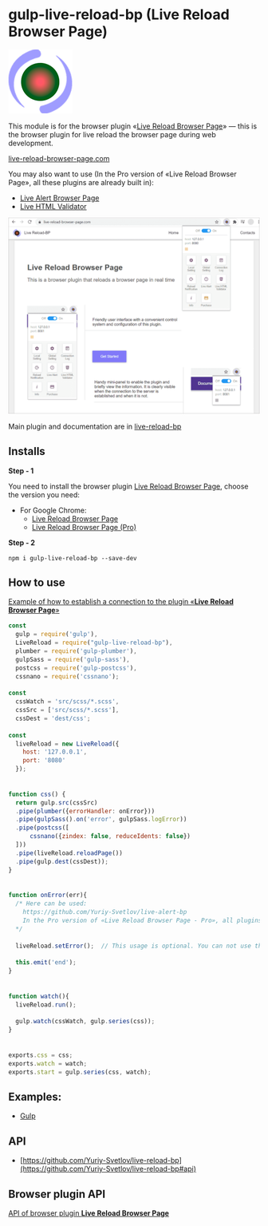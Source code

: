 # gulp-live-reload-bp (Live Reload Browser Page)

![Live Reload Browser Page](https://raw.githubusercontent.com/Yuriy-Svetlov/gulp-live-reload-bp/main/images/on_128x128_v1.png)

This module is for the browser plugin «[Live Reload Browser Page](https://live-reload-browser-page.com)» — this is the browser plugin for live reload the browser page during web development.

[live-reload-browser-page.com](https://live-reload-browser-page.com)

You may also want to use (In the Pro version of «Live Reload Browser Page», all these plugins are already built in): 
* [Live Alert Browser Page](https://live-alert-browser-page.com)
* [Live HTML Validator](https://live-html-validator.com)

![Live Reload Browser Page](https://raw.githubusercontent.com/Yuriy-Svetlov/gulp-live-reload-bp/main/images/main.png)


Main plugin and documentation are in [live-reload-bp](https://github.com/Yuriy-Svetlov/live-reload-bp)

## Installs

**Step - 1** 

You need to install the browser plugin [Live Reload Browser Page](https://live-reload-browser-page.com), choose the version you need:
  * For Google Chrome:
    * [Live Reload Browser Page](https://chrome.google.com/webstore/detail/live-reload-browser-page/ohidagfdjacdilgoklcmbjfkmplciemd)
    * [Live Reload Browser Page (Pro)](https://chrome.google.com/webstore/detail/live-reload-browser-page/njclcjfoekkdmgdgdfdididdffpkcfgj)

**Step - 2**
```shell
npm i gulp-live-reload-bp --save-dev
```

##  How to use

[Example of how to establish a connection to the plugin «**Live Reload Browser Page**»](https://github.com/Yuriy-Svetlov/live-reload-bp/tree/main/documentation/examples/%D1%81onnect_to_server)

```javascript
const 
  gulp = require('gulp'),
  LiveReload = require("gulp-live-reload-bp"),
  plumber = require('gulp-plumber'),
  gulpSass = require('gulp-sass'),
  postcss = require('gulp-postcss'),
  cssnano = require('cssnano');

const 
  cssWatch = 'src/scss/*.scss',
  cssSrc = ['src/scss/*.scss'],
  cssDest = 'dest/css';

const 
  liveReload = new LiveReload({
    host: '127.0.0.1', 
    port: '8080'
  });


function css() {
  return gulp.src(cssSrc)
  .pipe(plumber({errorHandler: onError}))        
  .pipe(gulpSass().on('error', gulpSass.logError))   
  .pipe(postcss([
      cssnano({zindex: false, reduceIdents: false})
  ]))
  .pipe(liveReload.reloadPage())    
  .pipe(gulp.dest(cssDest));
}


function onError(err){
  /* Here can be used: 
    https://github.com/Yuriy-Svetlov/live-alert-bp
    In the Pro version of «Live Reload Browser Page - Pro», all plugins are already built in.
  */

  liveReload.setError();  // This usage is optional. You can not use this, if you want your page to reload anyway.

  this.emit('end');
}


function watch(){
  liveReload.run();

  gulp.watch(cssWatch, gulp.series(css));
}


exports.css = css;
exports.watch = watch;
exports.start = gulp.series(css, watch);
```

##  Examples:

* [Gulp](https://github.com/Yuriy-Svetlov/gulp-live-reload-bp/tree/main/examples)


##  API

* [https://github.com/Yuriy-Svetlov/live-reload-bp](https://github.com/Yuriy-Svetlov/live-reload-bp#api)

##  Browser plugin API

[API of browser plugin **Live Reload Browser Page**](https://live-reload-browser-page.com/documentation)
